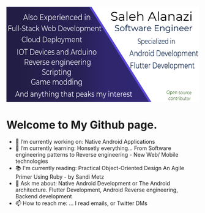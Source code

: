 <p align="center">
<img   src="git_background.png" alt="drawing" width="750"/>
</p>

# Welcome to My Github page. 

- 🔭 I’m currently working on: Native Android Applications
- 🌱 I’m currently learning: Honsetly everything... From Software engineering patterns to Reverse engineering - New Web/ Mobile technologies 
- 📚 I'm currently reading:  Practical Object-Oriented Design An Agile Primer Using Ruby -  by Sandi Metz
- 💬 Ask me about: Native Android Development or The Android architecture. Flutter Development, Android Reverse engineering, Backend development
- 📫 How to reach me: ... I read emails, or Twitter DMs


